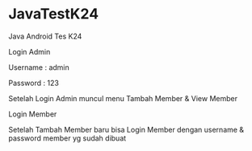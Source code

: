 # JavaTestK24
Java Android Tes K24

Login Admin

Username : admin

Password : 123

Setelah Login Admin muncul menu Tambah Member & View Member

Login Member

Setelah Tambah Member baru bisa Login Member dengan username & password member yg sudah dibuat

